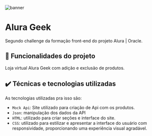 <img src="https://live.staticflickr.com/65535/53755234185_e6dc8e8776_b.jpg" alt="banner">

# Alura Geek

Segundo challenge da formação front-end do projeto Alura | Oracle.

## 🔨 Funcionalidades do projeto

Loja virtual Alura Geek com adição e exclusão de produtos.

## ✔️ Técnicas e tecnologias utilizadas

As  tecnologias utilizadas pra isso são:

- `Mock Api`: Site utilizado para criação de Api com os produtos.
- `Json`: manipulação dos dados da API
- `HTML`: utilizado para criar seções e interface do site.       
- `CSS`: utilizado para estilizar e apresentar a interface do usuário com responsividade, proporcionando uma experiência visual agradável.
